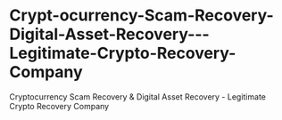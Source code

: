 # Crypt-ocurrency-Scam-Recovery-Digital-Asset-Recovery---Legitimate-Crypto-Recovery-Company
Cryptocurrency Scam Recovery &amp; Digital Asset Recovery - Legitimate Crypto Recovery Company
